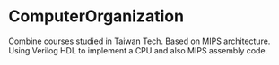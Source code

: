 # ComputerOrganization
Combine courses studied in Taiwan Tech. Based on MIPS architecture. Using Verilog HDL to implement a CPU and also MIPS assembly code.
